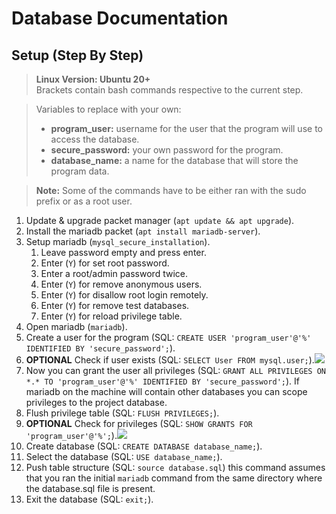 # Database Documentation


## Setup (Step By Step)
>**Linux Version: Ubuntu 20+**  
>Brackets contain bash commands respective to the current step.

>Variables to replace with your own:
> - **program_user:** username for the user that the program will use to access the database. 
> - **secure_password:** your own password for the program. 
> - **database_name:** a name for the database that will store the program data. 


>**Note:** Some of the commands have to be either ran with the sudo prefix or as a root user.
1. Update & upgrade packet manager (`apt update && apt upgrade`).
2. Install the mariadb packet (`apt install mariadb-server`).
3. Setup mariadb (`mysql_secure_installation`).
    1. Leave password empty and press enter.
    2. Enter (`Y`) for set root password.
    3. Enter a root/admin password twice.
    4. Enter (`Y`) for remove anonymous users.
    5. Enter (`Y`) for disallow root login remotely.
    6. Enter (`Y`) for remove test databases.
    7. Enter (`Y`) for reload privilege table.
4. Open mariadb (`mariadb`).
5. Create a user for the program (SQL: `CREATE USER 'program_user'@'%' IDENTIFIED BY 'secure_password';`).
6. **OPTIONAL** Check if user exists (SQL: `SELECT User FROM mysql.user;`).![][img1]
7. Now you can grant the user all privileges (SQL: `GRANT ALL PRIVILEGES ON *.* TO 'program_user'@'%' IDENTIFIED BY 'secure_password';`). If mariadb on the machine will contain other databases you can scope privileges to the project database.
8. Flush privilege table (SQL: `FLUSH PRIVILEGES;`).
9. **OPTIONAL** Check for privileges (SQL: `SHOW GRANTS FOR 'program_user'@'%';`).![][img2]
10. Create database (SQL: `CREATE DATABASE database_name;`).
11. Select the database (SQL: `USE database_name;`).
12. Push table structure (SQL: `source database.sql`) this command assumes that you ran the initial `mariadb` command from the same directory where the database.sql file is present.
13. Exit the database (SQL: `exit;`).

[img1]: database_doc_img1.png
[img2]: database_doc_img2.png
